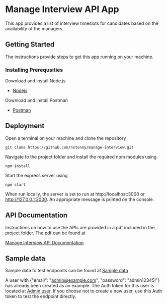# Manage Interview API App

This app provides a list of interview timeslots for candidates based on the availability of the managers. 

## Getting Started

The instructions provide steps to get this app running on your machine.

### Installing Prerequsities

Download and install Node.js
* [Nodejs](https://nodejs.org/en/download/)

Download and install Postman
* [Postman](https://www.getpostman.com/)


## Deployment
Open a terminal on your machine and clone the repository
```
git clone https://github.com/nstonny/manage-interview.git
```
Navigate to the project folder and install the required npm modules using
```
npm install
```
Start the express server using
```
npm start
```
When run locally, the server is set to run at http://localhost:3000 or http://127.0.0.1:3000. An appropriate message
is printed on the console.

## API Documentation

Instructions on how to use the APIs are provided in a pdf included in the project folder.
The pdf can be found at

[Manage Interview API Documentation](https://github.com/nstonny/manage-interview/blob/master/docs/manage-interview-api-doc.pdf)

## Sample data

Sample data to test endpoints can be found at
[Sample data](https://github.com/nstonny/manage-interview/tree/master/docs/sample-data)

A user with {"email": "admin@example.com", "password": "admin12345!"} has already been created as an example. The Auth token for this user is located at
[Admin user](https://github.com/nstonny/manage-interview/blob/master/docs/sample-data/Auth.txt).
If you choose not to create a new user, use this Auth token to test the endpoint directly.





